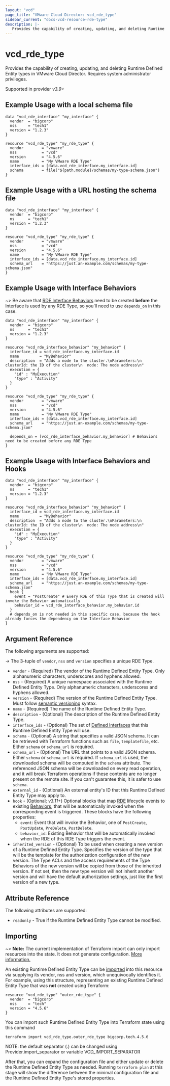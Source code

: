 ```yaml
---
layout: "vcd"
page_title: "VMware Cloud Director: vcd_rde_type"
sidebar_current: "docs-vcd-resource-rde-type"
description: |-
   Provides the capability of creating, updating, and deleting Runtime Defined Entity types in VMware Cloud Director.
---
```


# vcd\_rde\_type

Provides the capability of creating, updating, and deleting Runtime Defined Entity types in VMware Cloud Director.
Requires system administrator privileges.

Supported in provider *v3.9+*

## Example Usage with a local schema file

```hcl
data "vcd_rde_interface" "my_interface" {
  vendor  = "bigcorp"
  nss     = "tech1"
  version = "1.2.3"
}

resource "vcd_rde_type" "my_rde_type" {
  vendor        = "vmware"
  nss           = "vcd"
  version       = "4.5.6"
  name          = "My VMware RDE Type"
  interface_ids = [data.vcd_rde_interface.my_interface.id]
  schema        = file("${path.module}/schemas/my-type-schema.json")
}
```

## Example Usage with a URL hosting the schema file

```hcl
data "vcd_rde_interface" "my_interface" {
  vendor  = "bigcorp"
  ns      = "tech1"
  version = "1.2.3"
}

resource "vcd_rde_type" "my_rde_type" {
  vendor        = "vmware"
  nss           = "vcd"
  version       = "4.5.6"
  name          = "My VMware RDE Type"
  interface_ids = [data.vcd_rde_interface.my_interface.id]
  schema_url    = "https://just.an-example.com/schemas/my-type-schema.json"
}
```

## Example Usage with Interface Behaviors

~> Be aware that [RDE Interface Behaviors](/providers/vmware/vcd/latest/docs/resources/rde_interface_behavior) need to be created
**before** the Interface is used by any RDE Type, so you'll need to use `depends_on` in this case.

```hcl
data "vcd_rde_interface" "my_interface" {
  vendor  = "bigcorp"
  ns      = "tech1"
  version = "1.2.3"
}

resource "vcd_rde_interface_behavior" "my_behavior" {
  interface_id = vcd_rde_interface.my_interface.id
  name         = "MyBehavior"
  description  = "Adds a node to the cluster.\nParameters:\n  clusterId: the ID of the cluster\n  node: The node address\n"
  execution = {
    "id" : "MyExecution"
    "type" : "Activity"
  }
}

resource "vcd_rde_type" "my_rde_type" {
  vendor        = "vmware"
  nss           = "vcd"
  version       = "4.5.6"
  name          = "My VMware RDE Type"
  interface_ids = [data.vcd_rde_interface.my_interface.id]
  schema_url    = "https://just.an-example.com/schemas/my-type-schema.json"

  depends_on = [vcd_rde_interface_behavior.my_behavior] # Behaviors need to be created before any RDE Type
}
```

## Example Usage with Interface Behaviors and Hooks

```hcl
data "vcd_rde_interface" "my_interface" {
  vendor  = "bigcorp"
  ns      = "tech1"
  version = "1.2.3"
}

resource "vcd_rde_interface_behavior" "my_behavior" {
  interface_id = vcd_rde_interface.my_interface.id
  name         = "MyBehavior"
  description  = "Adds a node to the cluster.\nParameters:\n  clusterId: the ID of the cluster\n  node: The node address\n"
  execution = {
    "id" : "MyExecution"
    "type" : "Activity"
  }
}

resource "vcd_rde_type" "my_rde_type" {
  vendor        = "vmware"
  nss           = "vcd"
  version       = "4.5.6"
  name          = "My VMware RDE Type"
  interface_ids = [data.vcd_rde_interface.my_interface.id]
  schema_url    = "https://just.an-example.com/schemas/my-type-schema.json"
  hook {
    event = "PostCreate" # Every RDE of this Type that is created will invoke the Behavior automatically
    behavior_id = vcd_rde_interface_behavior.my_behavior.id
  }
  # depends_on is not needed in this specific case, because the hook already forces the dependency on the Interface Behavior
}
```

## Argument Reference

The following arguments are supported:

-> The 3-tuple of `vendor`, `nss` and `version` specifies a unique RDE Type.

* `vendor` - (Required) The vendor of the Runtime Defined Entity Type. Only alphanumeric characters, underscores and hyphens allowed.
* `nss` - (Required) A unique namespace associated with the Runtime Defined Entity Type. Only alphanumeric characters, underscores and hyphens allowed.
* `version` - (Required) The version of the Runtime Defined Entity Type. Must follow [semantic versioning](https://semver.org/) syntax.
* `name` - (Required) The name of the Runtime Defined Entity Type.
* `description` - (Optional) The description of the Runtime Defined Entity Type.
* `interface_ids` - (Optional) The set of [Defined Interfaces](/providers/vmware/vcd/latest/docs/resources/rde_interface) that this Runtime Defined Entity Type will use.
* `schema` - (Optional) A string that specifies a valid JSON schema. It can be retrieved with Terraform functions such as `file`, `templatefile`, etc. Either `schema` or `schema_url` is required.
* `schema_url` - (Optional) The URL that points to a valid JSON schema. Either `schema` or `schema_url` is required.
  If `schema_url` is used, the downloaded schema will be computed in the `schema` attribute.
  The referenced JSON schema will be downloaded on every read operation, and it will break Terraform operations if these contents are no longer present on the remote site.
  If you can't guarantee this, it is safer to use `schema`.
* `external_id` - (Optional) An external entity's ID that this Runtime Defined Entity Type may apply to.
* `hook` - (Optional; *v3.11+*) Optional blocks that map [RDE](/providers/vmware/vcd/latest/docs/resources/rde) lifecycle events
  to existing [Behaviors](/providers/vmware/vcd/latest/docs/resources/rde_interface_behavior), that will be
  automatically invoked when the corresponding event is triggered. These blocks have the following properties:
  * `event`: Event that will invoke the Behavior, one of `PostCreate`, `PostUpdate`, `PreDelete`, `PostDelete`.
  * `behavior_id`: Existing Behavior that will be automatically invoked when the RDE of this RDE Type triggers the event.
* `inherited_version` - (Optional) To be used when creating a new version of a Runtime Defined Entity Type.
  Specifies the version of the type that will be the template for the authorization configuration of the new version.
  The Type ACLs and the access requirements of the Type Behaviors of the new version will be copied from those of the inherited version.
  If not set, then the new type version will not inherit another version and will have the default authorization settings, just like the first version of a new type.

## Attribute Reference

The following attributes are supported:

* `readonly` - True if the Runtime Defined Entity Type cannot be modified.

## Importing

~> **Note:** The current implementation of Terraform import can only import resources into the state. It does not generate
configuration. [More information.][docs-import]

An existing Runtime Defined Entity Type can be [imported][docs-import] into this resource via supplying its vendor, nss and version, which
unequivocally identifies it.
For example, using this structure, representing an existing Runtime Defined Entity Type that was **not** created using Terraform:

```hcl
resource "vcd_rde_type" "outer_rde_type" {
  vendor  = "bigcorp"
  nss     = "tech"
  version = "4.5.6"
}
```

You can import such Runtime Defined Entity Type into Terraform state using this command

```
terraform import vcd_rde_type.outer_rde_type bigcorp.tech.4.5.6
```

NOTE: the default separator (.) can be changed using Provider.import_separator or variable VCD_IMPORT_SEPARATOR

[docs-import]:https://www.terraform.io/docs/import/

After that, you can expand the configuration file and either update or delete the Runtime Defined Entity Type as needed. Running `terraform plan`
at this stage will show the difference between the minimal configuration file and the Runtime Defined Entity Type's stored properties.
